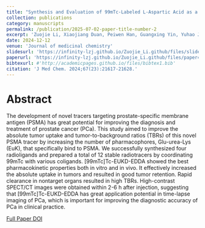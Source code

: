 ```yaml
---
title: "Synthesis and Evaluation of 99mTc-Labeled L-Aspartic Acid as a EuK Polymer Linker for Targeting PSMA to a Novel SPECT Tumor Tracer"
collection: publications
category: manuscripts
permalink: /publication/2025-07-02-paper-title-number-2
excerpt: 'Zuojie Li, Xiaojiang Duan, Peiwen Han, Guangxing Yin, Yuhao Jiang , Qing Ruan , Junbo Zhang '
date: 2024-12-12
venue: 'Journal of medicinal chemistry'
slidesurl: 'https://infinity-lzj.github.io/Zuojie_Li.github/files/slides2.pdf'
paperurl: 'https://infinity-lzj.github.io/Zuojie_Li.github/files/paper4.pdf'
bibtexurl: #'http://academicpages.github.io/files/bibtex1.bib'
citation: 'J Med Chem. 2024;67(23):21617-21628.'
---
```

# Abstract
The development of novel tracers targeting prostate-specific membrane antigen (PSMA) has great potential for improving the diagnosis and treatment of prostate cancer (PCa). This study aimed to improve the absolute tumor uptake and tumor-to-background ratios (TBRs) of this novel PSMA tracer by increasing the number of pharmacophores, Glu-urea-Lys (EuK), that specifically bind to PSMA. We successfully synthesized four radioligands and prepared a total of 12 stable radiotracers by coordinating 99mTc with various coligands. [99mTc]Tc-EUKD-EDDA showed the best pharmacokinetic properties both in vitro and in vivo. It effectively increased the absolute uptake in tumors and resulted in good tumor retention. Rapid clearance in nontarget organs resulted in high TBRs. High-contrast SPECT/CT images were obtained within 2-6 h after injection, suggesting that [99mTc]Tc-EUKD-EDDA has great application potential in time-lapse imaging of PCa, which is important for improving the diagnostic accuracy of PCa in clinical practice.


[Full Paper DOI](https://pubs.acs.org/doi/10.1021/acs.jmedchem.4c02656)
